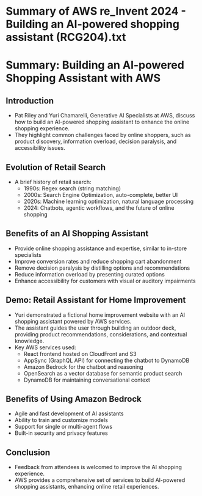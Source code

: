 # Summary of AWS re_Invent 2024 - Building an AI-powered shopping assistant  (RCG204).txt

# Summary: Building an AI-powered Shopping Assistant with AWS

## Introduction

- Pat Riley and Yuri Chamarelli, Generative AI Specialists at AWS, discuss how to build an AI-powered shopping assistant to enhance the online shopping experience.
- They highlight common challenges faced by online shoppers, such as product discovery, information overload, decision paralysis, and accessibility issues.

## Evolution of Retail Search

- A brief history of retail search:
  - 1990s: Regex search (string matching)
  - 2000s: Search Engine Optimization, auto-complete, better UI
  - 2020s: Machine learning optimization, natural language processing
  - 2024: Chatbots, agentic workflows, and the future of online shopping

## Benefits of an AI Shopping Assistant

- Provide online shopping assistance and expertise, similar to in-store specialists
- Improve conversion rates and reduce shopping cart abandonment
- Remove decision paralysis by distilling options and recommendations
- Reduce information overload by presenting curated options
- Enhance accessibility for customers with visual or auditory impairments

## Demo: Retail Assistant for Home Improvement

- Yuri demonstrated a fictional home improvement website with an AI shopping assistant powered by AWS services.
- The assistant guides the user through building an outdoor deck, providing product recommendations, considerations, and contextual knowledge.
- Key AWS services used:
  - React frontend hosted on CloudFront and S3
  - AppSync (GraphQL API) for connecting the chatbot to DynamoDB
  - Amazon Bedrock for the chatbot and reasoning
  - OpenSearch as a vector database for semantic product search
  - DynamoDB for maintaining conversational context

## Benefits of Using Amazon Bedrock

- Agile and fast development of AI assistants
- Ability to train and customize models
- Support for single or multi-agent flows
- Built-in security and privacy features

## Conclusion

- Feedback from attendees is welcomed to improve the AI shopping experience.
- AWS provides a comprehensive set of services to build AI-powered shopping assistants, enhancing online retail experiences.